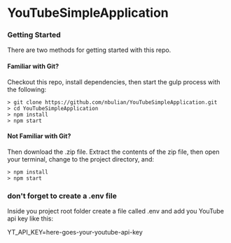 # YouTubeSimpleApplication

### Getting Started

There are two methods for getting started with this repo.

#### Familiar with Git?
Checkout this repo, install dependencies, then start the gulp process with the following:

```
> git clone https://github.com/nbulian/YouTubeSimpleApplication.git
> cd YouTubeSimpleApplication
> npm install
> npm start
```

#### Not Familiar with Git?
Then download the .zip file.  Extract the contents of the zip file, then open your terminal, change to the project directory, and:

```
> npm install
> npm start
```

### don't forget to create a .env file
Inside you project root folder create a file called .env and add you YouTube api key like this: 

YT_API_KEY=here-goes-your-youtube-api-key